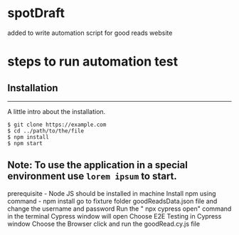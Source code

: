 # spotDraft
added to write automation script for good reads website
# steps to run automation test

## Installation
***
A little intro about the installation. 
```
$ git clone https://example.com
$ cd ../path/to/the/file
$ npm install
$ npm start
```
Note: To use the application in a special environment use ```lorem ipsum``` to start.
-----------------------------------------------------------------------------------------
prerequisite  - Node JS should be installed in machine
Install npm using command - npm install
go to fixture folder goodReadsData.json file and change the username and password 
Run the " npx cypress open" command in the terminal
Cypress window will open
Choose E2E Testing in Cypress window
Choose the Browser
click and run the goodRead.cy.js file
